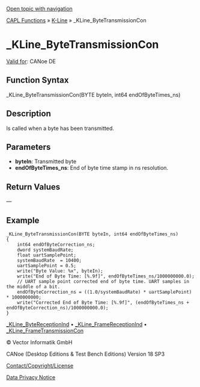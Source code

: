 [Open topic with navigation](../../../../../CANoeDEFamily.htm#Topics/CAPLFunctions/KLine/Functions/CAPLfunctionKLineByteTransmissionCon.md)

[CAPL Functions](../../CAPLfunctions.md) » [K-Line](../CAPLfunctionsKLineOverview.md) » _KLine_ByteTransmissionCon

# _KLine_ByteTransmissionCon

[Valid for](../../../Shared/FeatureAvailability.md): CANoe DE

## Function Syntax

_KLine_ByteTransmissionCon(BYTE byteIn, int64 endOfByteTimes_ns)

## Description

Is called when a byte has been transmitted.

## Parameters

- **byteIn**: Transmitted byte
- **endOfByteTimes_ns**: End of byte time stamp in ns resolution.

## Return Values

—

## Example

```plaintext
_KLine_ByteTransmissionCon(BYTE byteIn, int64 endOfByteTimes_ns)
{
    int64 endOfByteCorrection_ns;
    dword systemBaudRate;
    float uartSamplePoint;
    systemBaudRate  = 10400;
    uartSamplePoint = 0.5;
    write("Byte Value: %x", byteIn);
    write("End of Byte Time: [%.9f]", endOfByteTimes_ns/1000000000.0);
    // UART sample point corrected end of byte time. UART samples in the middle of a bit.
    endOfByteCorrection_ns = ((1.0/systemBaudRate) * uartSamplePoint) * 1000000000;
    write("Corrected End of Byte Time: [%.9f]", (endOfByteTimes_ns + endOfByteCorrection_ns)/1000000000.0);
}
```

[_KLine_ByteReceptionInd](CAPLfunctionKLineByteReceptionInd.md) • [_KLine_FrameReceptionInd](CAPLfunctionKLineFrameReceptionInd.md) • [_KLine_FrameTransmissionCon](CAPLfunctionKLineFrameTransmissionCon.md)

© Vector Informatik GmbH

CANoe (Desktop Editions & Test Bench Editions) Version 18 SP3

[Contact/Copyright/License](../../../Shared/ContactCopyrightLicense.md)

[Data Privacy Notice](https://www.vector.com/int/en/company/get-info/privacy-policy/)
